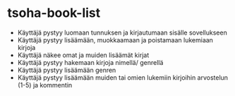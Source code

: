 # tsoha-book-list
- Käyttäjä pystyy luomaan tunnuksen ja kirjautumaan sisälle sovellukseen
- Käyttäjä pystyy lisäämään, muokkaamaan ja poistamaan lukemiaan kirjoja
- Käyttäjä näkee omat ja muiden lisäämät kirjat
- Käyttäjä pystyy hakemaan kirjoja nimellä/ genrellä
- Käyttäjä pystyy lisäämään genren
- Käyttäjä pystyy lisäämään muiden tai omien lukemiin kirjoihin arvostelun (1-5) ja kommentin 
